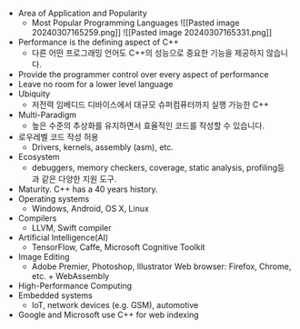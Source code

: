 - Area of Application and Popularity
	- Most Popular Programming Languages
![[Pasted image 20240307165259.png]]
![[Pasted image 20240307165331.png]]
- Performance is the defining aspect of C++
	- 다른 어떤 프로그래밍 언어도 C++의 성능으로 중요한 기능을 제공하지 않습니다.
- Provide the programmer control over every aspect of performance
- Leave no room for a lower level language
- Ubiquity
	- 저전력 임베디드 디바이스에서 대규모 슈퍼컴퓨터까지 실행 가능한 C++
- Multi-Paradigm
	- 높은 수준의 추상화를 유지하면서 효율적인 코드를 작성할 수 있습니다.
- 로우레벨 코드 작성 허용
	- Drivers, kernels, assembly (asm), etc.
- Ecosystem
	- debuggers, memory checkers, coverage, static analysis, profiling등과 같은 다양한 지원 도구.
- Maturity. C++ has a 40 years history.
- Operating systems
	- Windows, Android, OS X, Linux
- Compilers
	- LLVM, Swift compiler
- Artificial Intelligence(AI)
	- TensorFlow, Caffe, Microsoft Cognitive Toolkit
- Image Editing
	- Adobe Premier, Photoshop, Illustrator Web browser: Firefox, Chrome, etc. + WebAssembly
- High-Performance Computing
- Embedded systems
	- loT, network devices (e.g. GSM), automotive
- Google and Microsoft use C++ for web indexing
